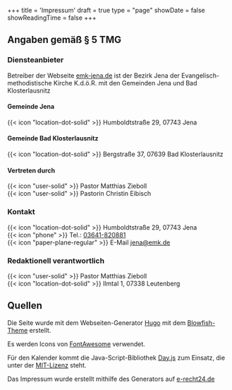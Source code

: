 +++
title = 'Impressum'
draft = true
type = "page"
showDate = false
showReadingTime = false
+++

## Angaben gemäß § 5 TMG

### Diensteanbieter

Betreiber der Webseite [emk-jena.de](http://emk-jena.de) ist der Bezirk Jena 
der Evangelisch-methodistische Kirche K.d.ö.R. 
mit den Gemeinden Jena und Bad Klosterlausnitz

#### Gemeinde Jena
{{< icon "location-dot-solid" >}} Humboldtstraße 29, 07743 Jena

#### Gemeinde Bad Klosterlausnitz
{{< icon "location-dot-solid" >}} Bergstraße 37, 07639 Bad Klosterlausnitz 

#### Vertreten durch
{{< icon "user-solid" >}} Pastor Matthias Zieboll  
{{< icon "user-solid" >}} Pastorin Christin Eibisch  

### Kontakt
{{< icon "location-dot-solid" >}} Humboldtstraße 29, 07743 Jena  
{{< icon "phone" >}} Tel.: [03641-820881](tel:03641-820881)  
{{< icon "paper-plane-regular" >}} E-Mail [jena@emk.de](mailto:jena@emk.de)

### Redaktionell verantwortlich
{{< icon "user-solid" >}} Pastor Matthias Zieboll  
{{< icon "location-dot-solid" >}} Ilmtal 1, 07338 Leutenberg

## Quellen

Die Seite wurde mit dem Webseiten-Generator [Hugo](https://gohugo.io/) 
mit dem [Blowfish-Theme](https://blowfish.page/) erstellt. 

Es werden Icons von [FontAwesome](https://fontawesome.com/) verwendet.

Für den Kalender kommt die Java-Script-Bibliothek [Day.js](https://day.js.org/) 
zum Einsatz, die unter der [MIT-Lizenz](https://opensource.org/license/mit/) steht.

Das Impressum wurde erstellt mithilfe des Generators auf [e-recht24.de](https://www.e-recht24.de)